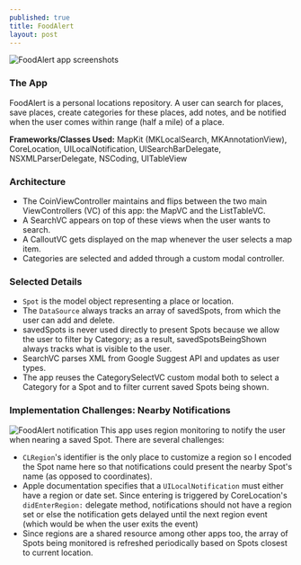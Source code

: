 ```yaml
---
published: true
title: FoodAlert
layout: post
---
```

![FoodAlert app screenshots](http://drjackl.github.io/foodalert.png)

### The App
FoodAlert is a personal locations repository. A user can search for places, save places, create categories for these places, add notes, and be notified when the user comes within range (half a mile) of a place.

**Frameworks/Classes Used:** MapKit (MKLocalSearch, MKAnnotationView), CoreLocation, UILocalNotification, UISearchBarDelegate, NSXMLParserDelegate, NSCoding, UITableView

### Architecture
- The CoinViewController maintains and flips between the two main ViewControllers (VC) of this app: the MapVC and the ListTableVC.
- A SearchVC appears on top of these views when the user wants to search.
- A CalloutVC gets displayed on the map whenever the user selects a map item.
- Categories are selected and added through a custom modal controller.

### Selected Details
- `Spot` is the model object representing a place or location. 
- The `DataSource` always tracks an array of savedSpots, from which the user can add and delete.
- savedSpots is never used directly to present Spots because we allow the user to filter by Category; as a result, savedSpotsBeingShown always tracks what is visible to the user.
- SearchVC parses XML from Google Suggest API and updates as user types.
- The app reuses the CategorySelectVC custom modal both to select a Category for a Spot and to filter current saved Spots being shown.

### Implementation Challenges: Nearby Notifications
![FoodAlert notification](http://drjackl.github.io/foodalert-notifcation.png)
This app uses region monitoring to notify the user when nearing a saved Spot. There are several challenges:

- `CLRegion`'s identifier is the only place to customize a region so I encoded the Spot name here so that notifications could present the nearby Spot's name (as opposed to coordinates).
- Apple documentation specifies that a `UILocalNotification` must either have a region or date set. Since entering is triggered by CoreLocation's `didEnterRegion:` delegate method, notifications should not have a region set or else the notification gets delayed until the next region event (which would be when the user exits the event)
- Since regions are a shared resource among other apps too, the array of Spots being monitored is refreshed periodically based on Spots closest to current location.